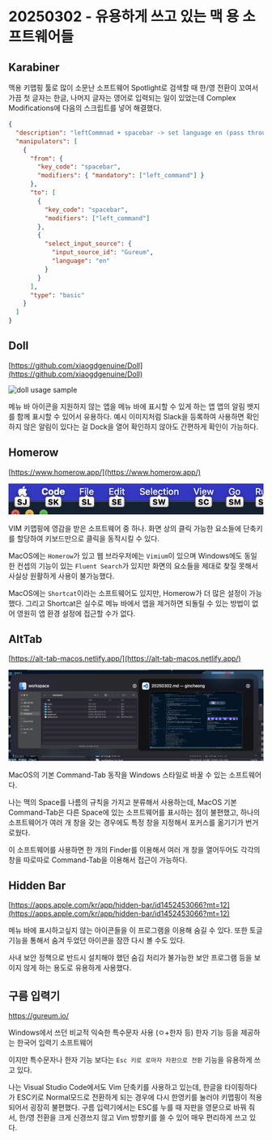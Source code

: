 # 20250302 - 유용하게 쓰고 있는 맥 용 소프트웨어들

## Karabiner

맥용 키맵핑 툴로 많이 소문난 소프트웨어
Spotlight로 검색할 때 한/영 전환이 꼬여서 가끔 첫 글자는 한글, 나머지 글자는 영어로 입력되는 일이 있었는데 Complex Modifications에 다음의 스크립트를 넣어 해결했다.

```json
{
  "description": "leftCommnad + spacebar -> set language en (pass through)",
  "manipulators": [
    {
      "from": {
        "key_code": "spacebar",
        "modifiers": { "mandatory": ["left_command"] }
      },
      "to": [
        {
          "key_code": "spacebar",
          "modifiers": ["left_command"]
        },
        {
          "select_input_source": {
            "input_source_id": "Gureum",
            "language": "en"
          }
        }
      ],
      "type": "basic"
    }
  ]
}
```

## Doll

[https://github.com/xiaogdgenuine/Doll](https://github.com/xiaogdgenuine/Doll)

![doll usage sample](https://github.com/xiaogdgenuine/Doll/raw/main/Doll/Docs/Images/show-as-badge.png)

메뉴 바 아이콘을 지원하지 않는 앱을 메뉴 바에 표시할 수 있게 하는 앱
앱의 알림 뱃지를 함께 표시할 수 있어서 유용하다.
예시 이미지처럼 Slack을 등록하여 사용하면 확인하지 않은 알림이 있다는 걸 Dock을 열어 확인하지 않아도 간편하게 확인이 가능하다.

## Homerow

[https://www.homerow.app/](https://www.homerow.app/)

![homerow example](20250302_1.png)

VIM 키맵핑에 영감을 받은 소프트웨어 중 하나.
화면 상의 클릭 가능한 요소들에 단축키를 할당하여 키보드만으로 클릭을 동작시킬 수 있다.

MacOS에는 `Homerow`가 있고
웹 브라우저에는 `Vimium`이 있으며
Windows에도 동일한 컨셉의 기능이 있는 `Fluent Search`가 있지만 화면의 요소들을 제대로 찾질 못해서 사실상 원활하게 사용이 불가능했다.

MacOS에는 `Shortcat`이라는 소프트웨어도 있지만, Homerow가 더 많은 설정이 가능했다.
그리고 Shortcat은 실수로 메뉴 바에서 앱을 제거하면 되돌릴 수 있는 방법이 없어 영원히 앱 환경 설정에 접근할 수가 없다.

## AltTab

[https://alt-tab-macos.netlify.app/](https://alt-tab-macos.netlify.app/)

![alttab example](20250302_2.png)

MacOS의 기본 Command-Tab 동작을 Windows 스타일로 바꿀 수 있는 소프트웨어다.

나는 맥의 Space를 나름의 규칙을 가지고 분류해서 사용하는데, MacOS 기본 Command-Tab은 다른 Space에 있는 소프트웨어를 표시하는 점이 불편했고, 하나의 소프트웨어가 여러 개 창을 갖는 경우에도 특정 창을 지정해서 포커스를 옮기기가 번거로웠다.

이 소프트웨어를 사용하면 한 개의 Finder를 이용해서 여러 개 창을 열어두어도 각각의 창을 따로따로 Command-Tab을 이용해서 접근이 가능하다.

## Hidden Bar

[https://apps.apple.com/kr/app/hidden-bar/id1452453066?mt=12](https://apps.apple.com/kr/app/hidden-bar/id1452453066?mt=12)

메뉴 바에 표시하고싶지 않는 아이콘들을 이 프로그램을 이용해 숨길 수 있다.
또한 토글 기능을 통해서 숨겨 두었던 아이콘을 잠깐 다시 볼 수도 있다.

사내 보안 정책으로 반드시 설치해야 했던 숨김 처리가 불가능한 보안 프로그램 등을 보이지 않게 하는 용도로 유용하게 사용했다.

## 구름 입력기

https://gureum.io/

Windows에서 쓰던 비교적 익숙한 특수문자 사용 (ㅇ+한자 등)
한자 기능 등을 제공하는 한국어 입력기 소프트웨어

이지만 특수문자나 한자 기능 보다는 `Esc 키로 로마자 자판으로 전환` 기능을 유용하게 쓰고 있다.

나는 Visual Studio Code에서도 Vim 단축키를 사용하고 있는데, 한글을 타이핑하다가 ESC키로 Normal모드로 전환하게 되는 경우에 다시 한영키를 눌러야 키맵핑이 적용되어서 굉장히 불편했다.
구름 입력기에서는 ESC를 누를 때 자판을 영문으로 바꿔 줘서, 한/영 전환을 크게 신경쓰지 않고 Vim 방향키를 쓸 수 있어 매우 편리하게 쓰고 있다.

